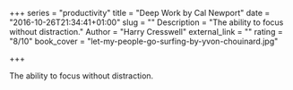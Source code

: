 +++
series = "productivity"
title = "Deep Work by Cal Newport"
date = "2016-10-26T21:34:41+01:00"
slug = ""
Description = "The ability to focus without distraction."
Author = "Harry Cresswell"
external_link = ""
rating = "8/10"
book_cover = "let-my-people-go-surfing-by-yvon-chouinard.jpg"

+++


The ability to focus without distraction.
